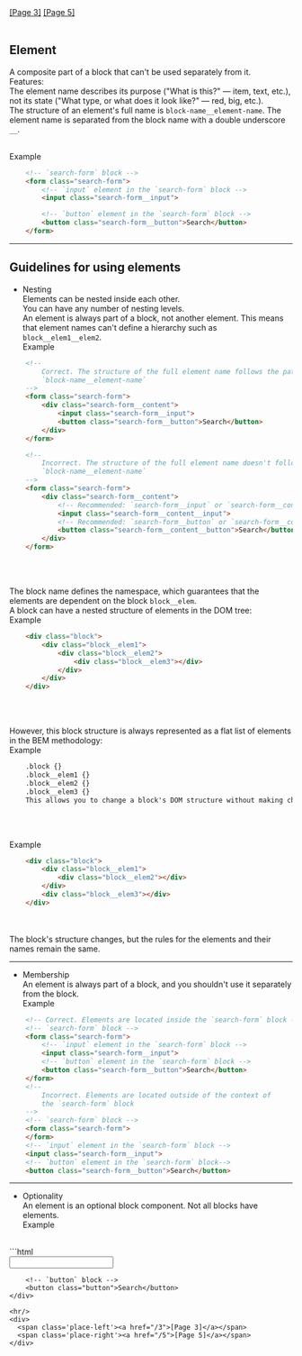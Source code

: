 <div>
  <span class='place-left'><a href="/3">[Page 3]</a></span>
  <span class='place-right'><a href="/5">[Page 5]</a></span>
</div>

<br/>

## Element
A composite part of a block that can't be used separately from it.<br/>
Features:<br/>
The element name describes its purpose ("What is this?" — item, text, etc.), not its state ("What type, or what does it look like?" — red, big, etc.).<br/>
The structure of an element's full name is ```block-name__element-name```. The element name is separated from the block name with a double underscore ```__```.

<br/>
Example
<br/>

````html
    <!-- `search-form` block -->
    <form class="search-form">
        <!-- `input` element in the `search-form` block -->
        <input class="search-form__input">

        <!-- `button` element in the `search-form` block -->
        <button class="search-form__button">Search</button>
    </form>
````

<hr/>

## Guidelines for using elements <br/>

* Nesting<br>
Elements can be nested inside each other.<br/>
You can have any number of nesting levels.<br/>
An element is always part of a block, not another element. This means that element names can't define a hierarchy such as ```block__elem1__elem2```.<br/>
Example<br/>

```html
    <!--
        Correct. The structure of the full element name follows the pattern:
        `block-name__element-name`
    -->
    <form class="search-form">
        <div class="search-form__content">
            <input class="search-form__input">
            <button class="search-form__button">Search</button>
        </div>
    </form>        
```


```html
    <!--
        Incorrect. The structure of the full element name doesn't follow the pattern:
        `block-name__element-name`
    -->
    <form class="search-form">
        <div class="search-form__content">
            <!-- Recommended: `search-form__input` or `search-form__content-input` -->
            <input class="search-form__content__input">
            <!-- Recommended: `search-form__button` or `search-form__content-button` -->
            <button class="search-form__content__button">Search</button>
        </div>
    </form>
```
<br/><br/>

The block name defines the namespace, which guarantees that the elements are dependent on the block ```block__elem```.<br/>
A block can have a nested structure of elements in the DOM tree:<br/>
Example<br/>

```html
    <div class="block">
        <div class="block__elem1">
            <div class="block__elem2">
                <div class="block__elem3"></div>
            </div>
        </div>
    </div>
```
<br/><br/>

However, this block structure is always represented as a flat list of elements in the BEM methodology:<br/>
Example<br/>
```html
    .block {}
    .block__elem1 {}
    .block__elem2 {}
    .block__elem3 {}
    This allows you to change a block's DOM structure without making changes in the code for each separate element:
```
<br/><br/>

Example<br/>
```html
    <div class="block">
        <div class="block__elem1">
            <div class="block__elem2"></div>
        </div>
        <div class="block__elem3"></div>
    </div>
```
<br/><br/>
The block's structure changes, but the rules for the elements and their names remain the same.<br/>

<hr/>

* Membership<br/>
An element is always part of a block, and you shouldn't use it separately from the block.<br/>
Example<br/>

```html
    <!-- Correct. Elements are located inside the `search-form` block -->
    <!-- `search-form` block -->
    <form class="search-form">
        <!-- `input` element in the `search-form` block -->
        <input class="search-form__input">
        <!-- `button` element in the `search-form` block -->
        <button class="search-form__button">Search</button>
    </form>
    <!--
        Incorrect. Elements are located outside of the context of
        the `search-form` block
    -->
    <!-- `search-form` block -->
    <form class="search-form">
    </form>
    <!-- `input` element in the `search-form` block -->
    <input class="search-form__input">
    <!-- `button` element in the `search-form` block-->
    <button class="search-form__button">Search</button>
```

<hr/>

* Optionality<br/>
An element is an optional block component. Not all blocks have elements.<br/>
Example
<br/>
```html
    <!-- `search-form` block -->
    <div class="search-form">
        <!-- `input` block -->
        <input class="input">

        <!-- `button` block -->
        <button class="button">Search</button>
    </div>
```
<hr/>
<div>
  <span class='place-left'><a href="/3">[Page 3]</a></span>
  <span class='place-right'><a href="/5">[Page 5]</a></span>
</div>
